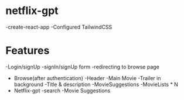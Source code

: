 # netflix-gpt
-create-react-app
-Configured TailwindCSS

# Features
-Login/signUp
  -signIn/signUp form
  -redirecting to browse page
- Browse(after authentication)
   -Header
   -Main Movie
      -Trailer in background
      -Title & description
      -MovieSuggestions
         -MovieLists * N
- Netflix-gpt
  -search
  -Movie Suggestions
